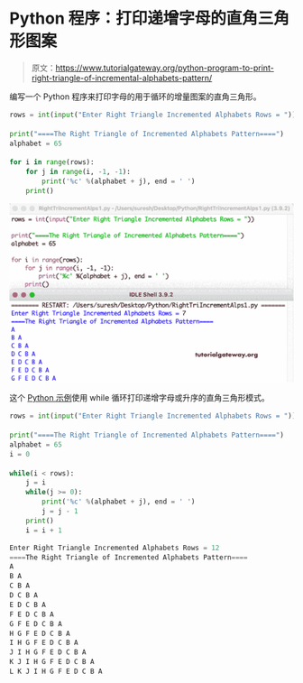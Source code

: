 # Python 程序：打印递增字母的直角三角形图案

> 原文：<https://www.tutorialgateway.org/python-program-to-print-right-triangle-of-incremental-alphabets-pattern/>

编写一个 Python 程序来打印字母的用于循环的增量图案的直角三角形。

```py
rows = int(input("Enter Right Triangle Incremented Alphabets Rows = "))

print("====The Right Triangle of Incremented Alphabets Pattern====")
alphabet = 65

for i in range(rows):
    for j in range(i, -1, -1):
        print('%c' %(alphabet + j), end = ' ')
    print()
```

![Python Program to Print Right Triangle of Incremental Alphabets Pattern](img/dfd590fb67d50585e2d8ba9c01827899.png)

这个 [Python 示例](https://www.tutorialgateway.org/python-programming-examples/)使用 while 循环打印递增字母或升序的直角三角形模式。

```py
rows = int(input("Enter Right Triangle Incremented Alphabets Rows = "))

print("====The Right Triangle of Incremented Alphabets Pattern====")
alphabet = 65
i = 0

while(i < rows):
    j = i
    while(j >= 0):
        print('%c' %(alphabet + j), end = ' ')
        j = j - 1
    print()
    i = i + 1
```

```py
Enter Right Triangle Incremented Alphabets Rows = 12
====The Right Triangle of Incremented Alphabets Pattern====
A 
B A 
C B A 
D C B A 
E D C B A 
F E D C B A 
G F E D C B A 
H G F E D C B A 
I H G F E D C B A 
J I H G F E D C B A 
K J I H G F E D C B A 
L K J I H G F E D C B A 
```